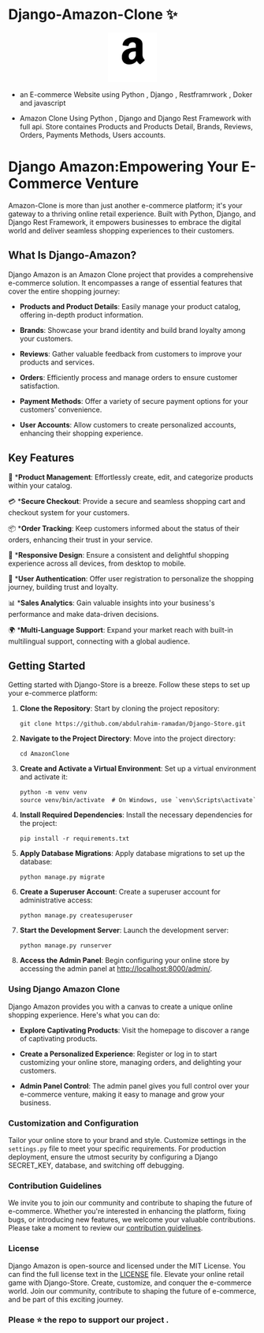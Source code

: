 # Django-Amazon-Clone ✨



<p align="center">
<img src="https://github.com/abdulrahim-ramadan/abdulrahim-ramadan/blob/main/Files/Amazon Clone.gif"width="100" height="100" alt="Amazon Clone"  />
</p>


- an E-commerce Website using Python , Django , Restframrwork , Doker and javascript

- Amazon Clone Using Python , Django and Django Rest Framework with full api. Store containes Products and Products Detail, Brands, Reviews, Orders, Payments Methods, Users accounts.

# Django Amazon:Empowering Your E-Commerce Venture

Amazon-Clone is more than just another e-commerce platform; it's your gateway to a thriving online retail experience. Built with Python, Django, and Django Rest Framework, it empowers businesses to embrace the digital world and deliver seamless shopping experiences to their customers.

## What Is Django-Amazon?

Django Amazon  is an Amazon Clone project that provides a comprehensive e-commerce solution. It encompasses a range of essential features that cover the entire shopping journey:

- **Products and Product Details**: Easily manage your product catalog, offering in-depth product information.

- **Brands**: Showcase your brand identity and build brand loyalty among your customers.

- **Reviews**: Gather valuable feedback from customers to improve your products and services.

- **Orders**: Efficiently process and manage orders to ensure customer satisfaction.

- **Payment Methods**: Offer a variety of secure payment options for your customers' convenience.

- **User Accounts**: Allow customers to create personalized accounts, enhancing their shopping experience.

## Key Features

🛒 ***Product Management**: Effortlessly create, edit, and categorize products within your catalog.

💳 ***Secure Checkout**: Provide a secure and seamless shopping cart and checkout system for your customers.

📦 ***Order Tracking**: Keep customers informed about the status of their orders, enhancing their trust in your service.

📱  ***Responsive Design**: Ensure a consistent and delightful shopping experience across all devices, from desktop to mobile.

🔐 ***User Authentication**: Offer user registration to personalize the shopping journey, building trust and loyalty.

📊 ***Sales Analytics**: Gain valuable insights into your business's performance and make data-driven decisions.

🌍 ***Multi-Language Support**: Expand your market reach with built-in multilingual support, connecting with a global audience.

## Getting Started

Getting started with Django-Store is a breeze. Follow these steps to set up your e-commerce platform:

1. **Clone the Repository**: Start by cloning the project repository:
   ```
   git clone https://github.com/abdulrahim-ramadan/Django-Store.git
   ```

2. **Navigate to the Project Directory**: Move into the project directory:
   ```
   cd AmazonClone
   ```

3. **Create and Activate a Virtual Environment**: Set up a virtual environment and activate it:
   ```
   python -m venv venv
   source venv/bin/activate  # On Windows, use `venv\Scripts\activate`
   ```

4. **Install Required Dependencies**: Install the necessary dependencies for the project:
   ```
   pip install -r requirements.txt
   ```

5. **Apply Database Migrations**: Apply database migrations to set up the database:
   ```
   python manage.py migrate
   ```

6. **Create a Superuser Account**: Create a superuser account for administrative access:
   ```
   python manage.py createsuperuser
   ```

7. **Start the Development Server**: Launch the development server:
   ```
   python manage.py runserver
   ```

8. **Access the Admin Panel**: Begin configuring your online store by accessing the admin panel at [http://localhost:8000/admin/](http://localhost:8000/admin/).

### Using Django Amazon Clone

Django Amazon provides you with a canvas to create a unique online shopping experience. Here's what you can do:

- **Explore Captivating Products**: Visit the homepage to discover a range of captivating products.

- **Create a Personalized Experience**: Register or log in to start customizing your online store, managing orders, and delighting your customers.

- **Admin Panel Control**: The admin panel gives you full control over your e-commerce venture, making it easy to manage and grow your business.

### Customization and Configuration

Tailor your online store to your brand and style. Customize settings in the `settings.py` file to meet your specific requirements. For production deployment, ensure the utmost security by configuring a Django SECRET_KEY, database, and switching off debugging.

### Contribution Guidelines

We invite you to join our community and contribute to shaping the future of e-commerce. Whether you're interested in enhancing the platform, fixing bugs, or introducing new features, we welcome your valuable contributions. Please take a moment to review our [contribution guidelines](CONTRIBUTING.md).


### License

Django Amazon is open-source and licensed under the MIT License. You can find the full license text in the [LICENSE](LICENSE) file.
Elevate your online retail game with Django-Store. Create, customize, and conquer the e-commerce world. Join our community, contribute to shaping the future of e-commerce, and be part of this exciting journey.

### Please ⭐ the repo to support our project .
